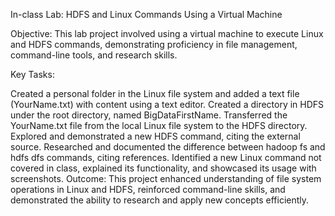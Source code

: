 In-class Lab: HDFS and Linux Commands Using a Virtual Machine

Objective:
This lab project involved using a virtual machine to execute Linux and HDFS commands, demonstrating proficiency in file management, command-line tools, and research skills.

Key Tasks:

Created a personal folder in the Linux file system and added a text file (YourName.txt) with content using a text editor.
Created a directory in HDFS under the root directory, named BigDataFirstName.
Transferred the YourName.txt file from the local Linux file system to the HDFS directory.
Explored and demonstrated a new HDFS command, citing the external source.
Researched and documented the difference between hadoop fs and hdfs dfs commands, citing references.
Identified a new Linux command not covered in class, explained its functionality, and showcased its usage with screenshots.
Outcome:
This project enhanced understanding of file system operations in Linux and HDFS, reinforced command-line skills, and demonstrated the ability to research and apply new concepts efficiently.
